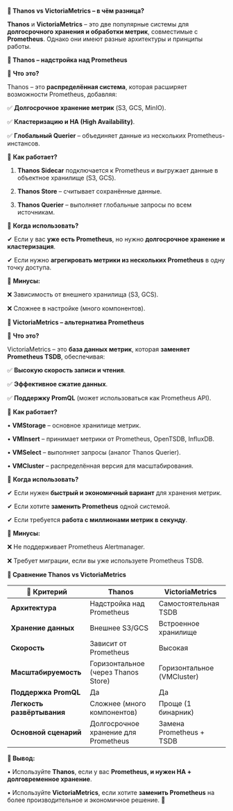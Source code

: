 **📌 Thanos vs VictoriaMetrics – в чём разница?**

**Thanos** и **VictoriaMetrics** – это две популярные системы для **долгосрочного хранения и обработки метрик**, совместимые с **Prometheus**. Однако они имеют разные архитектуры и принципы работы.

**🔹 Thanos – надстройка над Prometheus**
  
📌 **Что это?**

Thanos – это **распределённая система**, которая расширяет возможности Prometheus, добавляя:

✅ **Долгосрочное хранение метрик** (S3, GCS, MinIO).

✅ **Кластеризацию и HA (High Availability)**.

✅ **Глобальный Querier** – объединяет данные из нескольких Prometheus-инстансов.


📌 **Как работает?**

1. **Thanos Sidecar** подключается к Prometheus и выгружает данные в объектное хранилище (S3, GCS).

2. **Thanos Store** – считывает сохранённые данные.

3. **Thanos Querier** – выполняет глобальные запросы по всем источникам.

📌 **Когда использовать?**

✔ Если у вас **уже есть Prometheus**, но нужно **долгосрочное хранение и кластеризация**.

✔ Если нужно **агрегировать метрики из нескольких Prometheus** в одну точку доступа.


📌 **Минусы:**

❌ Зависимость от внешнего хранилища (S3, GCS).

❌ Сложнее в настройке (много компонентов).

**🔹 VictoriaMetrics – альтернатива Prometheus**

📌 **Что это?**

VictoriaMetrics – это **база данных метрик**, которая **заменяет Prometheus TSDB**, обеспечивая:

✅ **Высокую скорость записи и чтения**.

✅ **Эффективное сжатие данных**.

✅ **Поддержку PromQL** (может использоваться как Prometheus API).
  

📌 **Как работает?**

• **VMStorage** – основное хранилище метрик.

• **VMInsert** – принимает метрики от Prometheus, OpenTSDB, InfluxDB.

• **VMSelect** – выполняет запросы (аналог Thanos Querier).

• **VMCluster** – распределённая версия для масштабирования.

  

📌 **Когда использовать?**

✔ Если нужен **быстрый и экономичный вариант** для хранения метрик.

✔ Если хотите **заменить Prometheus** одной системой.

✔ Если требуется **работа с миллионами метрик в секунду**.

  

📌 **Минусы:**

❌ Не поддерживает Prometheus Alertmanager.

❌ Требует миграции, если вы уже используете Prometheus TSDB.

**🔹 Сравнение Thanos vs VictoriaMetrics**

| **📌** **Критерий**        | **Thanos**                           | **VictoriaMetrics**        |
| -------------------------- | ------------------------------------ | -------------------------- |
| **Архитектура**            | Надстройка над Prometheus            | Самостоятельная TSDB       |
| **Хранение данных**        | Внешнее S3/GCS                       | Встроенное хранилище       |
| **Скорость**               | Зависит от Prometheus                | Высокая                    |
| **Масштабируемость**       | Горизонтальное (через Thanos Store)  | Горизонтальное (VMCluster) |
| **Поддержка PromQL**       | Да                                   | Да                         |
| **Легкость развёртывания** | Сложнее (много компонентов)          | Проще (1 бинарник)         |
| **Основной сценарий**      | Долгосрочное хранение для Prometheus | Замена Prometheus + TSDB   |
**📌 Вывод:**

• Используйте **Thanos**, если у вас **Prometheus, и нужен HA + долговременное хранение**.

• Используйте **VictoriaMetrics**, если хотите **заменить Prometheus** на более производительное и экономичное решение. 🚀
